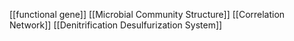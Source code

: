 [[functional gene]]
[[Microbial Community Structure]]
[[Correlation Network]]
[[Denitrification Desulfurization System]]
